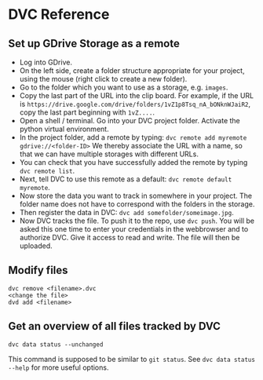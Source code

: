 # DVC Reference

## Set up GDrive Storage as a remote

 - Log into GDrive.
 - On the left side, create a folder structure appropriate for your
   project, using the mouse (right click to create a new folder).
 - Go to the folder which you want to use as a storage, e.g. `images`.
 - Copy the last part of the URL into the clip board. For example, if
   the URL is
   `https://drive.google.com/drive/folders/1vZ1p8Tsq_nA_bONknWJaiR2`,
   copy the last part beginning with `1vZ....`.
 - Open a shell / terminal. Go into your DVC project folder. Activate the
   python virtual environment.
 - In the project folder, add a remote by typing: `dvc remote add
   myremote gdrive://<folder-ID>` We thereby associate the URL with a
   name, so that we can have multiple storages with different URLs.
 - You can check that you have successfully added the remote by typing
   `dvc remote list`.
 - Next, tell DVC to use this remote as a default: `dvc remote default
   myremote`.
 - Now store the data you want to track in somewhere in your project.
   The folder name does not have to correspond with the folders in the
   storage.
 - Then register the data in DVC: `dvc add somefolder/someimage.jpg`.
 - Now DVC tracks the file. To push it to the repo, use `dvc push`.
   You will be asked this one time to enter your credentials in the
   webbrowser and to authorize DVC. Give it access to read and write.
   The file will then be uploaded.
 
## Modify files

```
dvc remove <filename>.dvc
<change the file>
dvd add <filename>
```

## Get an overview of all files tracked by DVC

```
dvc data status --unchanged
```

This command is supposed to be similar to `git status`. See `dvc data
status --help` for more useful options.


